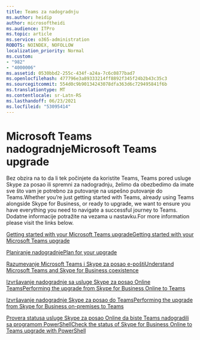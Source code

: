 ```yaml
---
title: Teams za nadogradnju
ms.author: heidip
author: microsoftheidi
ms.audience: ITPro
ms.topic: article
ms.service: o365-administration
ROBOTS: NOINDEX, NOFOLLOW
localization_priority: Normal
ms.custom:
- "982"
- "4000006"
ms.assetid: 0530bbd2-255c-434f-a24a-7c6c0877bad7
ms.openlocfilehash: 477796e3a89333214ff8892f345f24b2b43c35c3
ms.sourcegitcommit: 554d0c9b90134243078dfa363d6c729495841f6b
ms.translationtype: MT
ms.contentlocale: sr-Latn-RS
ms.lasthandoff: 06/23/2021
ms.locfileid: "53095414"
---
```

# <a name="microsoft-teams-upgrade"></a><span data-ttu-id="d8792-102">Microsoft Teams nadogradnje</span><span class="sxs-lookup"><span data-stu-id="d8792-102">Microsoft Teams upgrade</span></span>

<span data-ttu-id="d8792-103">Bez obzira na to da li tek počinjete da koristite Teams, Teams pored usluge Skype za posao ili spremni za nadogradnju, želimo da obezbedimo da imate sve što vam je potrebno za putovanje na uspešno putovanje do Teams.</span><span class="sxs-lookup"><span data-stu-id="d8792-103">Whether you’re just getting started with Teams, already using Teams alongside Skype for Business, or ready to upgrade, we want to ensure you have everything you need to navigate a successful journey to Teams.</span></span> <span data-ttu-id="d8792-104">Dodatne informacije potražite na vezama u nastavku.</span><span class="sxs-lookup"><span data-stu-id="d8792-104">For more information please visit the links below.</span></span>

[<span data-ttu-id="d8792-105">Getting started with your Microsoft Teams upgrade</span><span class="sxs-lookup"><span data-stu-id="d8792-105">Getting started with your Microsoft Teams upgrade</span></span>](/MicrosoftTeams/upgrade-start-here)

[<span data-ttu-id="d8792-106">Planiranje nadogradnje</span><span class="sxs-lookup"><span data-stu-id="d8792-106">Plan for your upgrade</span></span>](/MicrosoftTeams/upgrade-plan-journey)

[<span data-ttu-id="d8792-107">Razumevanje Microsoft Teams i Skype za posao e-pošti</span><span class="sxs-lookup"><span data-stu-id="d8792-107">Understand Microsoft Teams and Skype for Business coexistence</span></span>](/MicrosoftTeams/teams-and-skypeforbusiness-coexistence-and-interoperability)

[<span data-ttu-id="d8792-108">Izvršavanje nadogradnje sa usluge Skype za posao Online Teams</span><span class="sxs-lookup"><span data-stu-id="d8792-108">Performing the upgrade from Skype for Business Online to Teams</span></span>](/MicrosoftTeams/upgrade-to-teams-execute-skypeforbusinessonline)

[<span data-ttu-id="d8792-109">Izvršavanje nadogradnje Skype za posao do Teams</span><span class="sxs-lookup"><span data-stu-id="d8792-109">Performing the upgrade from Skype for Business on-premises to Teams</span></span>](/MicrosoftTeams/upgrade-to-teams-execute-skypeforbusinesshybridonprem)
 
[<span data-ttu-id="d8792-110">Provera statusa usluge Skype za posao Online da biste Teams nadogradili sa programom PowerShell</span><span class="sxs-lookup"><span data-stu-id="d8792-110">Check the status of Skype for Business Online to Teams upgrade with PowerShell</span></span>](/powershell/module/skype/get-csteamsupgradestatus?view=skype-ps)